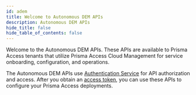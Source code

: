 ```yaml
---
id: adem
title: Welcome to Autonomous DEM APIs
description: Autonomous DEM APIs
hide_title: false
hide_table_of_contents: false
---
```


Welcome to the Autonomous DEM APIs. These APIs are available to Prisma Access tenants that utilize
Prisma Access Cloud Management for service onboarding, configuration, and operations. 

The Autonomous DEM APIs use [Authentication Service](/sase/api/auth) for API authorization and access.
After you obtain an [access token](/sase/docs/access-tokens),
you can use these APIs to configure your Prisma Access deployments.

